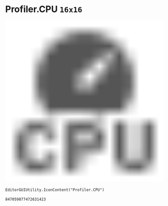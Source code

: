 # Profiler.CPU `16x16`
<img src="/img/Profiler.CPU.png" width=512 height=512>

``` CSharp
EditorGUIUtility.IconContent("Profiler.CPU")
```
```
847059877472631423
```
